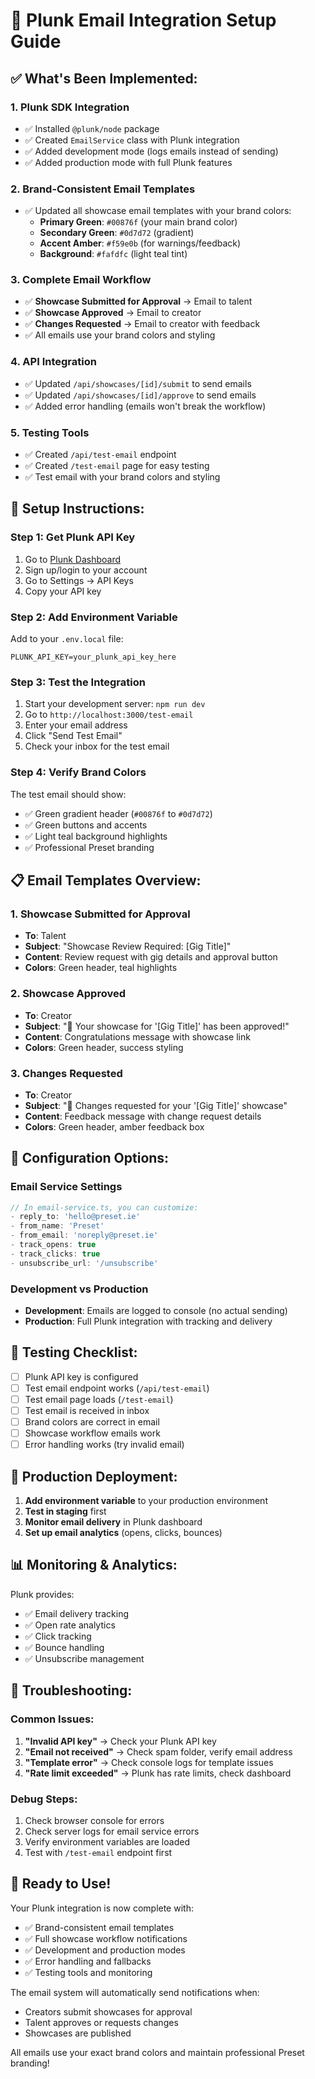 # 📧 Plunk Email Integration Setup Guide

## ✅ **What's Been Implemented:**

### **1. Plunk SDK Integration**
- ✅ Installed `@plunk/node` package
- ✅ Created `EmailService` class with Plunk integration
- ✅ Added development mode (logs emails instead of sending)
- ✅ Added production mode with full Plunk features

### **2. Brand-Consistent Email Templates**
- ✅ Updated all showcase email templates with your brand colors:
  - **Primary Green**: `#00876f` (your main brand color)
  - **Secondary Green**: `#0d7d72` (gradient)
  - **Accent Amber**: `#f59e0b` (for warnings/feedback)
  - **Background**: `#fafdfc` (light teal tint)

### **3. Complete Email Workflow**
- ✅ **Showcase Submitted for Approval** → Email to talent
- ✅ **Showcase Approved** → Email to creator  
- ✅ **Changes Requested** → Email to creator with feedback
- ✅ All emails use your brand colors and styling

### **4. API Integration**
- ✅ Updated `/api/showcases/[id]/submit` to send emails
- ✅ Updated `/api/showcases/[id]/approve` to send emails
- ✅ Added error handling (emails won't break the workflow)

### **5. Testing Tools**
- ✅ Created `/api/test-email` endpoint
- ✅ Created `/test-email` page for easy testing
- ✅ Test email with your brand colors and styling

## 🚀 **Setup Instructions:**

### **Step 1: Get Plunk API Key**
1. Go to [Plunk Dashboard](https://plunk.com/dashboard)
2. Sign up/login to your account
3. Go to Settings → API Keys
4. Copy your API key

### **Step 2: Add Environment Variable**
Add to your `.env.local` file:
```env
PLUNK_API_KEY=your_plunk_api_key_here
```

### **Step 3: Test the Integration**
1. Start your development server: `npm run dev`
2. Go to `http://localhost:3000/test-email`
3. Enter your email address
4. Click "Send Test Email"
5. Check your inbox for the test email

### **Step 4: Verify Brand Colors**
The test email should show:
- ✅ Green gradient header (`#00876f` to `#0d7d72`)
- ✅ Green buttons and accents
- ✅ Light teal background highlights
- ✅ Professional Preset branding

## 📋 **Email Templates Overview:**

### **1. Showcase Submitted for Approval**
- **To**: Talent
- **Subject**: "Showcase Review Required: [Gig Title]"
- **Content**: Review request with gig details and approval button
- **Colors**: Green header, teal highlights

### **2. Showcase Approved**
- **To**: Creator
- **Subject**: "🎉 Your showcase for '[Gig Title]' has been approved!"
- **Content**: Congratulations message with showcase link
- **Colors**: Green header, success styling

### **3. Changes Requested**
- **To**: Creator
- **Subject**: "📝 Changes requested for your '[Gig Title]' showcase"
- **Content**: Feedback message with change request details
- **Colors**: Green header, amber feedback box

## 🔧 **Configuration Options:**

### **Email Service Settings**
```typescript
// In email-service.ts, you can customize:
- reply_to: 'hello@preset.ie'
- from_name: 'Preset'
- from_email: 'noreply@preset.ie'
- track_opens: true
- track_clicks: true
- unsubscribe_url: '/unsubscribe'
```

### **Development vs Production**
- **Development**: Emails are logged to console (no actual sending)
- **Production**: Full Plunk integration with tracking and delivery

## 🧪 **Testing Checklist:**

- [ ] Plunk API key is configured
- [ ] Test email endpoint works (`/api/test-email`)
- [ ] Test email page loads (`/test-email`)
- [ ] Test email is received in inbox
- [ ] Brand colors are correct in email
- [ ] Showcase workflow emails work
- [ ] Error handling works (try invalid email)

## 🎯 **Production Deployment:**

1. **Add environment variable** to your production environment
2. **Test in staging** first
3. **Monitor email delivery** in Plunk dashboard
4. **Set up email analytics** (opens, clicks, bounces)

## 📊 **Monitoring & Analytics:**

Plunk provides:
- ✅ Email delivery tracking
- ✅ Open rate analytics
- ✅ Click tracking
- ✅ Bounce handling
- ✅ Unsubscribe management

## 🚨 **Troubleshooting:**

### **Common Issues:**
1. **"Invalid API key"** → Check your Plunk API key
2. **"Email not received"** → Check spam folder, verify email address
3. **"Template error"** → Check console logs for template issues
4. **"Rate limit exceeded"** → Plunk has rate limits, check dashboard

### **Debug Steps:**
1. Check browser console for errors
2. Check server logs for email service errors
3. Verify environment variables are loaded
4. Test with `/test-email` endpoint first

## 🎉 **Ready to Use!**

Your Plunk integration is now complete with:
- ✅ Brand-consistent email templates
- ✅ Full showcase workflow notifications
- ✅ Development and production modes
- ✅ Error handling and fallbacks
- ✅ Testing tools and monitoring

The email system will automatically send notifications when:
- Creators submit showcases for approval
- Talent approves or requests changes
- Showcases are published

All emails use your exact brand colors and maintain professional Preset branding!
